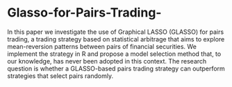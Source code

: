 # Glasso-for-Pairs-Trading-

In this paper we investigate the use of Graphical LASSO (GLASSO) for pairs trading, a
trading strategy based on statistical arbitrage that aims to explore mean-reversion patterns between pairs of financial securities. We implement the strategy in R and propose a model selection method that, to our knowledge,
has never been adopted in this context. The research question is whether a GLASSO-based
pairs trading strategy can outperform strategies that select pairs randomly.
